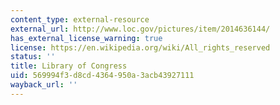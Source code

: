 ```yaml
---
content_type: external-resource
external_url: http://www.loc.gov/pictures/item/2014636144/
has_external_license_warning: true
license: https://en.wikipedia.org/wiki/All_rights_reserved
status: ''
title: Library of Congress
uid: 569994f3-d8cd-4364-950a-3acb43927111
wayback_url: ''
---
```

